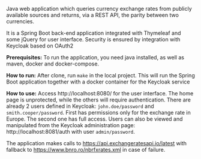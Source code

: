 Java web application which queries currency exchange rates from publicly
available sources and returns, via a REST API, the parity between two currencies.

It is a Spring Boot back-end application integrated with Thymeleaf and some jQuery for user interface.
Security is ensured by integration with Keycloak based on OAuth2

<b>Prerequisites:</b>
	To run the application, you need java installed, as well as maven, docker and docker-compose.

<b>How to run:</b>
	After clone, run ```make``` in the local project. This will run the Spring Boot application together with a docker container for the Keycloak service

<b>How to use:</b>
	Access http://localhost:8080/ for the user interface. The home page is unprotected, while the others will require authentication.
	There are already 2 users defined in Keycloak: ```john.doe/password``` and ```smith.cooper/password```. First has permissions only for the exchange rate in Europe. The second one has full access.
	Users can also be viewed and manipulated from the Keycloak administration page: http://localhost:8081/auth with user ```admin/password```.

The application makes calls to https://api.exchangeratesapi.io/latest with fallback to https://www.bnro.ro/nbrfxrates.xml in case of failure.
